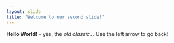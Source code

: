 ```yaml
---
layout: slide
title: "Welcome to our second slide!"
---
```

**Hello World!** - yes, the *old classic...* 
Use the left arrow to go back!
